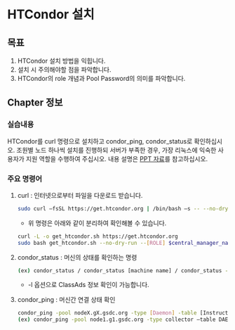# HTCondor 설치
## 목표
1. HTCondor 설치 방법을 익힙니다.
1. 설치 시 주의해야할 점을 파악합니다.
1. HTCondor의 role 개념과 Pool Password의 의미를 파악합니다.

## Chapter 정보
### 실습내용 
HTCondor를 curl 명령으로 설치하고 condor\_ping, condor\_status로 확인하십시오.
조원별 노드 하나씩 설치를 진행하되 서버가 부족한 경우, 가장 리눅스에 익숙한 사용자가 지원 역할을 수행하여 주십시오.
내용 설명은 [PPT 자료](https://cernbox.cern.ch/index.php/s/cXLUjWOaN5yKgw1)를 참고하십시오.
### 주요 명령어
1. curl : 인터넷으로부터 파일을 다운로드 받습니다.
   ```bash
   sudo curl –fsSL https://get.htcondor.org | /bin/bash –s -- --no-dry-run --[ROLE] $central_manager_name --password $htcondor_password
   ```
   * 위 명령은 아래와 같이 분리하여 확인해볼 수 있습니다.
   ```bash
   curl -L -o get_htcondor.sh https://get.htcondor.org
   sudo bash get_htcondor.sh --no-dry-run --[ROLE] $central_manager_name --password $htcondor_password
   ```
1. condor\_status : 머신의 상태를 확인하는 명령
   ```bash
   (ex) condor_status / condor_status [machine name] / condor_status -l [machine name]
   ```
   * -l 옵션으로 ClassAds 정보 확인이 가능합니다.

1. condor\_ping : 머신간 연결 상태 확인
   ```bash
   condor_ping -pool nodeX.gX.gsdc.org -type [Daemon] -table [Instruction or ALL]
   (ex) condor_ping -pool node1.g1.gsdc.org -type collector –table DAEMON
   ```
